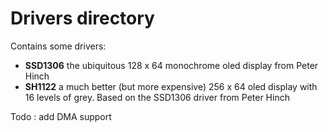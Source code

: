 # Drivers directory
 Contains some drivers:
-  **SSD1306** the ubiquitous 128 x 64 monochrome oled display from Peter Hinch
-  **SH1122** a much better (but more expensive) 256 x 64 oled display with 16 levels of grey. Based on the SSD1306 driver from Peter Hinch

Todo : add DMA support
 
